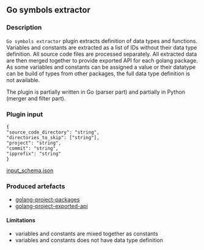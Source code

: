 ## Go symbols extractor

### Description

``Go symbols extractor`` plugin extracts definition of data types and functions.
Variables and constants are extracted as a list of IDs without their data type definition.
All source code files are processed separately. All extracted data are then merged together
to provide exported API for each golang package. As some variables and constants can be assigned
a value or their datatype can be build of types from other packages, the full data type definition
is not available.

The plugin is partially written in Go (parser part) and partially in Python (merger and filter part).

### Plugin input

```vim
{
"source_code_directory": "string",
"directories_to_skip": ["string"],
"project": "string",
"commit": "string",
"ipprefix": "string"
}
```

[input_schema.json](input_schema.json)

### Produced artefacts

* [golang-project-packages](/system/artefacts/schemas/golang-project-packages.json)
* [golang-project-exported-api](/system/artefacts/schemas/golang-project-exported-api.json)

#### Limitations

* variables and constants are mixed together as constants
* variables and constants does not have data type definition
